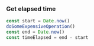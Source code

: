 
### Get elapsed time
```js
const start = Date.now()
doSomeExpensiveOperation()
const end = Date.now()
const timeElapsed = end - start
```
